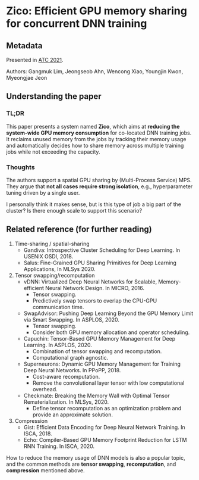 # Zico: Efficient GPU memory sharing for concurrent DNN training

## Metadata

Presented in [ATC 2021](https://www.usenix.org/conference/atc21/presentation/lim).

Authors: Gangmuk Lim, Jeongseob Ahn, Wencong Xiao, Youngjin Kwon, Myeongjae Jeon

## Understanding the paper

### TL;DR

This paper presents a system named **Zico**, which aims at **reducing the system-wide GPU memory consumption** for co-located DNN training jobs. It reclaims unused memory from the jobs by tracking their memory usage and automatically decides how to share memory across multiple training jobs while not exceeding the capacity.

### Thoughts

The authors support a spatial GPU sharing by (Multi-Process Service) MPS. They argue that **not all cases require strong isolation**, e.g., hyperparameter tuning driven by a single user.

I personally think it makes sense, but is this type of job a big part of the cluster? Is there enough scale to support this scenario?

## Related reference (for further reading)

1. Time-sharing / spatial-sharing
   * Gandiva: Introspective Cluster Scheduling for Deep Learning. In USENIX OSDI, 2018.
   * Salus: Fine-Grained GPU Sharing Primitives for Deep Learning Applications, In MLSys 2020.
2. Tensor swapping/recomputation
   * vDNN: Virtualized Deep Neural Networks for Scalable, Memory-efficient Neural Network Design. In MICRO, 2016.
     * Tensor swapping.
     * Predictively swap tensors to overlap the CPU-GPU communication time.
   * SwapAdvisor: Pushing Deep Learning Beyond the GPU Memory Limit via Smart Swapping. In ASPLOS, 2020.
     * Tensor swapping.
     * Consider both GPU memory allocation and operator scheduling.
   * Capuchin: Tensor-Based GPU Memory Management for Deep Learning. In ASPLOS, 2020.
     * Combination of tensor swapping and recomputation.
     * Computational graph agnostic.
   * Superneurons: Dynamic GPU Memory Management for Training Deep Neural Networks. In PPoPP, 2018.
     * Cost-aware recomputation.
     * Remove the convolutional layer tensor with low computational overhead.
   * Checkmate: Breaking the Memory Wall with Optimal Tensor Rematerialization. In MLSys, 2020.
     * Define tensor recomputation as an optimization problem and provide an approximate solution.
3. Compression
   * Gist: Efficient Data Encoding for Deep Neural Network Training. In ISCA, 2018.
   * Echo: Compiler-Based GPU Memory Footprint Reduction for LSTM RNN Training. In ISCA, 2020.

How to reduce the memory usage of DNN models is also a popular topic, and the common methods are **tensor swapping**, **recomputation**, and **compression** mentioned above.
